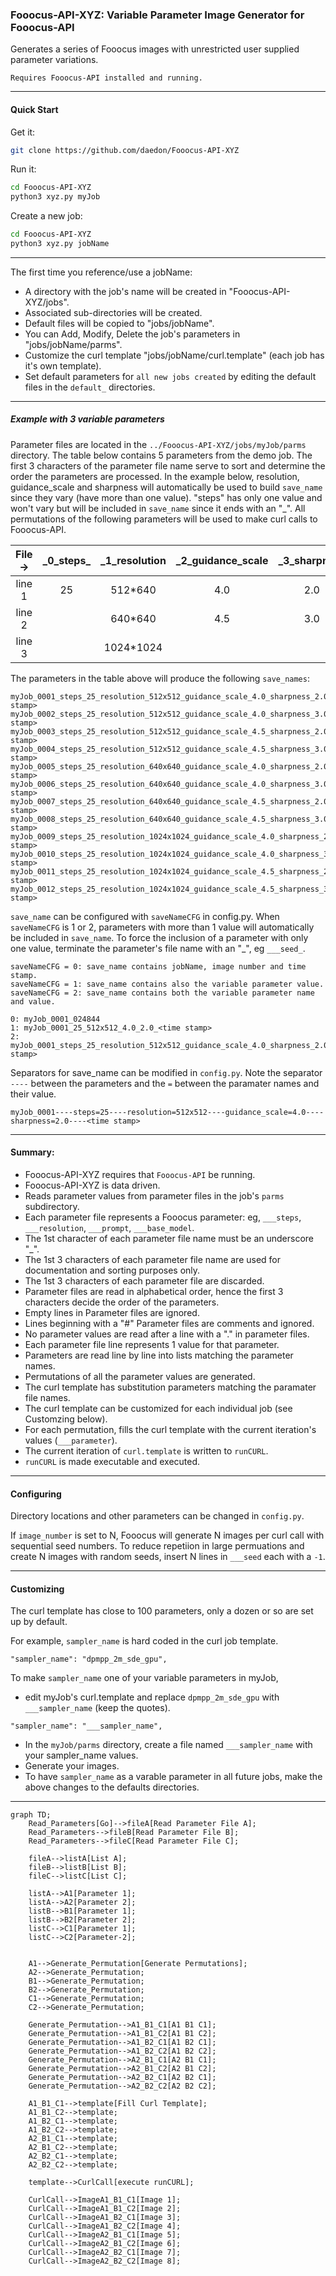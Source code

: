 ### Fooocus-API-XYZ: Variable Parameter Image Generator for Fooocus-API
Generates a series of Fooocus images with unrestricted user supplied parameter variations. 

`Requires Fooocus-API installed and running.`

---
#### Quick Start


Get it:
```bash
git clone https://github.com/daedon/Fooocus-API-XYZ
```
Run it:
```bash
cd Fooocus-API-XYZ
python3 xyz.py myJob
```
Create a new job:
```bash
cd Fooocus-API-XYZ
python3 xyz.py jobName
```
***
The first time you reference/use a jobName:
* A directory with the job's name will be created in "Fooocus-API-XYZ/jobs".
* Associated sub-directories will be created.
* Default files will be copied to "jobs/jobName".
* You can Add, Modify, Delete the job's parameters in "jobs/jobName/parms".
* Customize the curl template "jobs/jobName/curl.template" (each job has it's own template).
* Set default parameters for `all new jobs created` by editing the default files in the `default_` directories.
***
##### Example with 3 variable parameters

Parameter files are located in the `../Fooocus-API-XYZ/jobs/myJob/parms` directory. The table below contains 5 parameters from the demo job.
The first 3 characters of the parameter file name serve to sort and determine the order the parameters are processed.
In the example below, resolution, guidance_scale and sharpness will automatically be used to build `save_name` since they vary (have more than one value).
"steps" has only one value and won't vary but will be included in `save_name` since it ends with an "_". 
All permutations of the following parameters will be used to make curl calls to Fooocus-API. 

| File ->  | _0_steps\_       | _1_resolution    |_2_guidance_scale|  _3_sharpness | ___image_number |
|:--------------:|:--------------:|:--------------:|:--------------:|:--------------:|:--------------:|
| line 1  | 25               |   512*640        | 4.0             |  2.0           |      1          |
| line 2  |                  |   640*640        | 4.5             |  3.0           |                 |
| line 3  |                  | 1024*1024        |                 |                |                 |

The parameters in the table above will produce the following `save_names`:
```
myJob_0001_steps_25_resolution_512x512_guidance_scale_4.0_sharpness_2.0_<time stamp>
myJob_0002_steps_25_resolution_512x512_guidance_scale_4.0_sharpness_3.0_<time stamp>
myJob_0003_steps_25_resolution_512x512_guidance_scale_4.5_sharpness_2.0_<time stamp>
myJob_0004_steps_25_resolution_512x512_guidance_scale_4.5_sharpness_3.0_<time stamp>
myJob_0005_steps_25_resolution_640x640_guidance_scale_4.0_sharpness_2.0_<time stamp>
myJob_0006_steps_25_resolution_640x640_guidance_scale_4.0_sharpness_3.0_<time stamp>
myJob_0007_steps_25_resolution_640x640_guidance_scale_4.5_sharpness_2.0_<time stamp>
myJob_0008_steps_25_resolution_640x640_guidance_scale_4.5_sharpness_3.0_<time stamp>
myJob_0009_steps_25_resolution_1024x1024_guidance_scale_4.0_sharpness_2.0_<time stamp>
myJob_0010_steps_25_resolution_1024x1024_guidance_scale_4.0_sharpness_3.0_<time stamp>
myJob_0011_steps_25_resolution_1024x1024_guidance_scale_4.5_sharpness_2.0_<time stamp>
myJob_0012_steps_25_resolution_1024x1024_guidance_scale_4.5_sharpness_3.0_<time stamp>
```

`save_name` can be configured with `saveNameCFG` in config.py.
When `saveNameCFG` is 1 or 2, parameters with more than 1 value will automatically be included in `save_name`.
To force the inclusion of a parameter with only one value, terminate the parameter's file name with an "_", eg `___seed_`.
```
saveNameCFG = 0: save_name contains jobName, image number and time stamp. 
saveNameCFG = 1: save_name contains also the variable parameter value.
saveNameCFG = 2: save_name contains both the variable parameter name and value.

0: myJob_0001_024844
1: myJob_0001_25_512x512_4.0_2.0_<time stamp>
2: myJob_0001_steps_25_resolution_512x512_guidance_scale_4.0_sharpness_2.0_<time stamp>
```
Separators for save_name can be modified in `config.py`. 
Note the separator `----` between the parameters and the `=` between the paramater names and their value.
```
myJob_0001----steps=25----resolution=512x512----guidance_scale=4.0----sharpness=2.0----<time stamp>
```
***
#### Summary: 
* Fooocus-API-XYZ requires that `Fooocus-API` be running.
* Fooocus-API-XYZ is data driven. 
* Reads parameter values from parameter files in the job's `parms` subdirectory.
* Each parameter file represents a Fooocus parameter: eg, `___steps`, `___resolution`, `___prompt`, `___base_model`.
* The 1st character of each parameter file name must be an underscore "_".
* The 1st 3 characters of each parameter file name are used for documentation and sorting purposes only. 
* The 1st 3 characters of each parameter file are discarded.
* Parameter files are read in alphabetical order, hence the first 3 characters decide the order of the parameters.
* Empty lines in Parameter files are ignored.
* Lines beginning with a "#" Parameter files are comments and ignored.
* No parameter values are read after a line with a "." in parameter files.
* Each parameter file line represents 1 value for that parameter.
* Parameters are read line by line into lists matching the parameter names.
* Permutations of all the parameter values are generated.
* The curl template has substitution parameters matching the paramater file names.
* The curl template can be customized for each individual job (see Customzing below).
* For each permutation, fills the curl template with the current iteration's values (`___parameter`).
* The current iteration of `curl.template` is written to `runCURL`.
* `runCURL` is made executable and executed.
***
#### Configuring

Directory locations and other parameters can be changed in `config.py`.

If `image_number` is set to N, Fooocus will generate N images per curl call with sequential seed numbers.
To reduce repetiion in large permuations and create N images with random seeds, insert N lines in `___seed` each with a `-1`.
***
#### Customizing

The curl template has close to 100 parameters, only a dozen or so are set up by default.

For example, `sampler_name` is hard coded in the curl job template. 
```
"sampler_name": "dpmpp_2m_sde_gpu",
```
To make `sampler_name` one of your variable parameters in myJob,
* edit myJob's curl.template and replace `dpmpp_2m_sde_gpu` with `___sampler_name` (keep the quotes).
```
"sampler_name": "___sampler_name",
```
* In the `myJob/parms` directory, create a file named `___sampler_name` with your sampler_name values.
* Generate your images.
* To have `sampler_name` as a varable parameter in all future jobs, make the above changes to the defaults directories.

***

```mermaid
graph TD;
    Read_Parameters[Go]-->fileA[Read Parameter File A];
    Read_Parameters-->fileB[Read Parameter File B];
    Read_Parameters-->fileC[Read Parameter File C];

    fileA-->listA[List A];
    fileB-->listB[List B];
    fileC-->listC[List C];

    listA-->A1[Parameter 1];
    listA-->A2[Parameter 2];
    listB-->B1[Parameter 1];
    listB-->B2[Parameter 2];
    listC-->C1[Parameter 1];
    listC-->C2[Parameter-2];


    A1-->Generate_Permutation[Generate Permutations];
    A2-->Generate_Permutation;
    B1-->Generate_Permutation;
    B2-->Generate_Permutation;
    C1-->Generate_Permutation;
    C2-->Generate_Permutation;

    Generate_Permutation-->A1_B1_C1[A1 B1 C1];
    Generate_Permutation-->A1_B1_C2[A1 B1 C2];
    Generate_Permutation-->A1_B2_C1[A1 B2 C1];
    Generate_Permutation-->A1_B2_C2[A1 B2 C2];
    Generate_Permutation-->A2_B1_C1[A2 B1 C1];
    Generate_Permutation-->A2_B1_C2[A2 B1 C2];
    Generate_Permutation-->A2_B2_C1[A2 B2 C1];
    Generate_Permutation-->A2_B2_C2[A2 B2 C2];

    A1_B1_C1-->template[Fill Curl Template];
    A1_B1_C2-->template;
    A1_B2_C1-->template;
    A1_B2_C2-->template;
    A2_B1_C1-->template;
    A2_B1_C2-->template;
    A2_B2_C1-->template;
    A2_B2_C2-->template;

    template-->CurlCall[execute runCURL];

    CurlCall-->ImageA1_B1_C1[Image 1];
    CurlCall-->ImageA1_B1_C2[Image 2];
    CurlCall-->ImageA1_B2_C1[Image 3];
    CurlCall-->ImageA1_B2_C2[Image 4];
    CurlCall-->ImageA2_B1_C1[Image 5];
    CurlCall-->ImageA2_B1_C2[Image 6];
    CurlCall-->ImageA2_B2_C1[Image 7];
    CurlCall-->ImageA2_B2_C2[Image 8];


```






